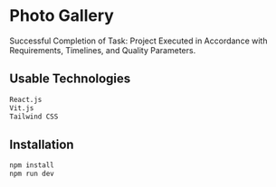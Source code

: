 # Photo Gallery

Successful Completion of Task: Project Executed in Accordance with Requirements, Timelines, and Quality Parameters.

## Usable Technologies

```bash
React.js
Vit.js
Tailwind CSS
```

## Installation

```bash
npm install
npm run dev
```

